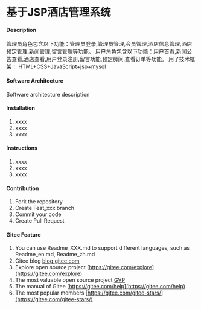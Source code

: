 # 基于JSP酒店管理系统

#### Description
管理员角色包含以下功能：管理员登录,管理员管理,会员管理,酒店信息管理,酒店预定管理,新闻管理,留言管理等功能。
用户角色包含以下功能：用户首页,新闻公告查看,酒店查看,用户登录注册,留言功能,预定房间,查看订单等功能。
用了技术框架： HTML+CSS+JavaScript+jsp+mysql

#### Software Architecture
Software architecture description

#### Installation

1.  xxxx
2.  xxxx
3.  xxxx

#### Instructions

1.  xxxx
2.  xxxx
3.  xxxx

#### Contribution

1.  Fork the repository
2.  Create Feat_xxx branch
3.  Commit your code
4.  Create Pull Request


#### Gitee Feature

1.  You can use Readme\_XXX.md to support different languages, such as Readme\_en.md, Readme\_zh.md
2.  Gitee blog [blog.gitee.com](https://blog.gitee.com)
3.  Explore open source project [https://gitee.com/explore](https://gitee.com/explore)
4.  The most valuable open source project [GVP](https://gitee.com/gvp)
5.  The manual of Gitee [https://gitee.com/help](https://gitee.com/help)
6.  The most popular members  [https://gitee.com/gitee-stars/](https://gitee.com/gitee-stars/)
